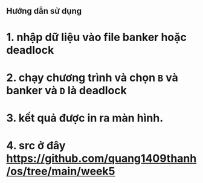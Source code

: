 ## Hướng dẫn sử dụng
# 1. nhập dữ liệu vào file banker hoặc deadlock 
# 2. chạy chương trình và chọn `B` và banker và `D` là deadlock 
# 3. kết quả được in ra màn hình.
# 4. src ở đây https://github.com/quang1409thanh/os/tree/main/week5
